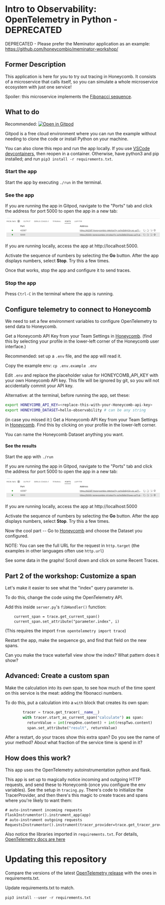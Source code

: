 # Intro to Observability: OpenTelemetry in Python - DEPRECATED

DEPRECATED - Please prefer the Meminator application as an example: https://github.com/honeycombio/meminator-workshop/

## Former Description

This application is here for you to try out tracing in Honeycomb.
It consists of a microservice that calls itself, so you can simulate
a whole microservice ecosystem with just one service!

Spoiler: this microservice implements the <a href="https://en.wikipedia.org/wiki/Fibonacci_number">Fibonacci sequence</a>.

## What to do

Recommended:
[![Open in Gitpod](https://gitpod.io/button/open-in-gitpod.svg)](https://gitpod.io/#https://github.com/honeycombio/intro-to-o11y-python)

Gitpod is a free cloud environment where you can run the example without needing to clone the code or install Python on your machine.

You can also clone this repo and run the app locally.
 If you use [VSCode devcontainers](https://code.visualstudio.com/docs/remote/containers-tutorial),
then reopen in a container. Otherwise, have python3 and pip installed; and run `pip3 install -r requirements.txt`.

### Start the app

Start the app by executing `./run` in the terminal.

### See the app

If you are running the app in Gitpod, navigate to the "Ports" tab and click the address for port 5000 to open the app in a new tab:

![Gitpod open address](img/gitpod-ports.png "Gitpod open address")

If you are running locally, access the app at http://localhost:5000.

Activate the sequence of numbers by selecting the **Go** button.
After the app displays numbers, select **Stop**.
Try this a few times.

Once that works, stop the app and configure it to send traces.

### Stop the app

Press `Ctrl-C` in the terminal where the app is running.

## Configure telemetry to connect to Honeycomb

We need to set a few environment variables to configure OpenTelemetry to send data to Honeycomb.

Get a Honeycomb API Key from your Team Settings in [Honeycomb](https://ui.honeycomb.io).
(find this by selecting your profile in the lower-left corner of the Honeycomb user interface.)

Recommended: set up a `.env` file, and the app will read it.

Copy the example env: `cp .env.example .env`

Edit `.env` and replace the placeholder value for HONEYCOMB_API_KEY with your own Honeycomb API key. 
This file will be ignored by git, so you will not accidentally commit your API key.

Alternative: at the terminal, before running the app, set these:

```sh
export HONEYCOMB_API_KEY=<replace-this-with-your-Honeycomb-api-key>
export HONEYCOMB_DATASET=hello-observability # can be any string
```

(in case you missed it:) Get a Honeycomb API Key from your Team Settings in [Honeycomb](https://ui.honeycomb.io).
Find this by clicking on your profile in the lower-left corner.

You can name the Honeycomb Dataset anything you want.

#### See the results

Start the app with `./run`

If you are running the app in Gitpod, navigate to the "Ports" tab and click the address for port 5000 to open the app in a new tab:

![Gitpod open address](img/gitpod-ports.png "Gitpod open address")

If you are running locally, access the app at http://localhost:5000

Activate the sequence of numbers by selecting the **Go** button.
After the app displays numbers, select **Stop**.
Try this a few times.

Now the cool part -- 
Go to [Honeycomb](https://ui.honeycomb.io) and choose the Dataset you configured.

NOTE: You can see the full URL for the request in `http.target` 
(the examples in other languages often use `http.url`)

See some data in the graphs! Scroll down and click on some Recent Traces.

## Part 2 of the workshop: Customize a span

Let's make it easier to see what the "index" query parameter is.

To do this, change the code using the OpenTelemetry API.

Add this inside `server.py`'s `fibHandler()` function:

```
    current_span = trace.get_current_span()
    current_span.set_attribute("parameter.index", i)
```

(This requires the import `from opentelemetry import trace`)

Restart the app, make the sequence go, and find that field on the new spans.

Can you make the trace waterfall view show the index? What pattern does it show?

## Advanced: Create a custom span

Make the calculation into its own span, to see how much of the time spent on
this service is the meat: adding the fibonacci numbers.

To do this, put a calculation into a `with` block that creates its own span:

```python
        tracer = trace.get_tracer(__name__)
        with tracer.start_as_current_span("calculate") as span:
          returnValue = int(respOne.content) + int(respTwo.content)
          span.set_attribute("result", returnValue)
```

After a restart, do your traces show this extra span? Do you see the name of your method?
About what fraction of the service time is spend in it?


## How does this work?

This app uses the OpenTelemetry autoinstrumentation python and flask.

This app is set up to magically notice incoming and outgoing HTTP requests,
and send these to Honeycomb (once you configure the env variables).
See the setup in `tracing.py`. There's code to initialize the TracerProvider,
and then there's this magic to create traces and spans where you're likely to want them:

```
# auto-instrument incoming requests
FlaskInstrumentor().instrument_app(app)
# auto-instrument outgoing requests
RequestsInstrumentor().instrument(tracer_provider=trace.get_tracer_provider())
```

Also notice the libraries imported in `requirements.txt`. 
For details, [OpenTelemetry docs are here](https://opentelemetry-python.readthedocs.io/en/stable/)

# Updating this repository

Compare the versions of the latest [OpenTelemetry release](https://github.com/open-telemetry/opentelemetry-python/releases) with the ones in requirements.txt.

Update requirements.txt to match.

`pip3 install --user -r requirements.txt`
